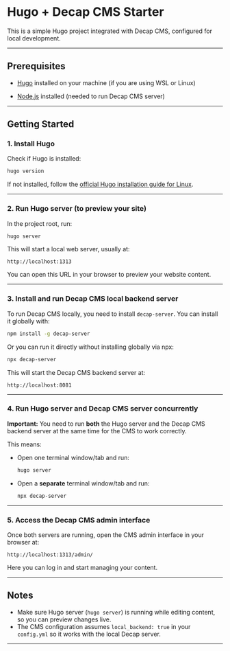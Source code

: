 # Hugo + Decap CMS Starter

This is a simple Hugo project integrated with Decap CMS, configured for local development.

---

## Prerequisites

- [Hugo](https://gohugo.io/installation/linux/) installed on your machine (if you are using WSL or Linux)

- [Node.js](https://nodejs.org/) installed (needed to run Decap CMS server)

---

## Getting Started

### 1. Install Hugo

Check if Hugo is installed:

```bash
hugo version
```

If not installed, follow the [official Hugo installation guide for Linux](https://gohugo.io/installation/linux/).

---

### 2. Run Hugo server (to preview your site)

In the project root, run:

```bash
hugo server
```

This will start a local web server, usually at:

```
http://localhost:1313
```

You can open this URL in your browser to preview your website content.

---

### 3. Install and run Decap CMS local backend server

To run Decap CMS locally, you need to install `decap-server`. You can install it globally with:

```bash
npm install -g decap-server
```

Or you can run it directly without installing globally via npx:

```bash
npx decap-server
```

This will start the Decap CMS backend server at:

```
http://localhost:8081
```

---

### 4. Run Hugo server and Decap CMS server concurrently

**Important:** You need to run **both** the Hugo server and the Decap CMS backend server at the same time for the CMS to work correctly.

This means:

- Open one terminal window/tab and run:

  ```bash
  hugo server
  ```

- Open a **separate** terminal window/tab and run:

  ```bash
  npx decap-server
  ```

---

### 5. Access the Decap CMS admin interface

Once both servers are running, open the CMS admin interface in your browser at:

```
http://localhost:1313/admin/
```

Here you can log in and start managing your content.

---

## Notes

- Make sure Hugo server (`hugo server`) is running while editing content, so you can preview changes live.
- The CMS configuration assumes `local_backend: true` in your `config.yml` so it works with the local Decap server.

---
